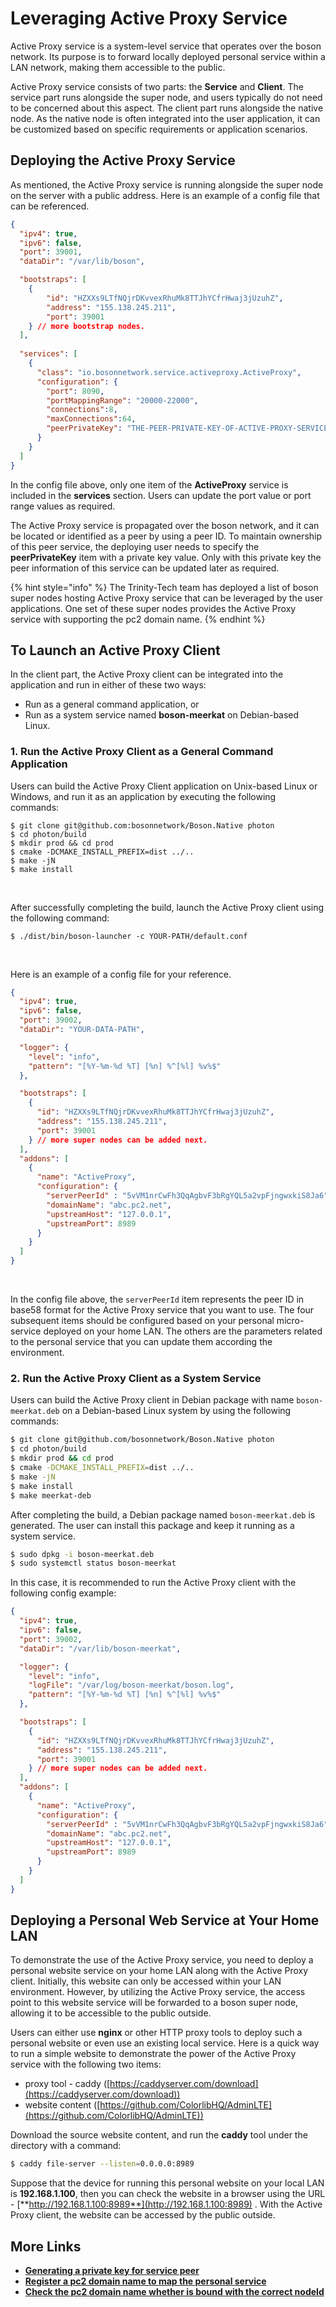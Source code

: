 # Leveraging Active Proxy Service

Active Proxy service is a system-level service that operates over the boson network. Its purpose is to forward locally deployed personal service within a LAN network, making them accessible to the public.

Active Proxy service consists of two parts: the **Service** and **Client**. The service part runs alongside the super node, and users typically do not need to be concerned about this aspect. The client part runs alongside the native node. As the native node is often integrated into the user application, it can be customized based on specific requirements or application scenarios.

## Deploying the Active Proxy Service

As mentioned, the Active Proxy service is running alongside the super node on the server with a public address. Here is an example of a config file that can be referenced.

```json
{
  "ipv4": true,
  "ipv6": false,
  "port": 39001,
  "dataDir": "/var/lib/boson",

  "bootstraps": [
    {
	    "id": "HZXXs9LTfNQjrDKvvexRhuMk8TTJhYCfrHwaj3jUzuhZ",
	    "address": "155.138.245.211",
	    "port": 39001
    } // more bootstrap nodes. 
  ],
  
  "services": [
    {
      "class": "io.bosonnetwork.service.activeproxy.ActiveProxy",
      "configuration": {
        "port": 8090,
        "portMappingRange": "20000-22000",
        "connections":8,
        "maxConnections":64,
        "peerPrivateKey": "THE-PEER-PRIVATE-KEY-OF-ACTIVE-PROXY-SERVICE",
      } 
    }
  ]
}
```

In the config file above, only one item of the **ActiveProxy** service is included in the **services** section. Users can update the port value or port range values as required.

The Active Proxy service is propagated over the boson network, and it can be located or identified as a peer by using a peer ID. To maintain ownership of this peer service, the deploying user needs to specify the **peerPrivateKey** item with a private key value. Only with this private key the peer information of this service can be updated later as required.

{% hint style="info" %}
The Trinity-Tech team has deployed a list of boson super nodes hosting Active Proxy service that can be leveraged by the user applications. One set of these super nodes provides the Active Proxy service with supporting the pc2 domain name. &#x20;
{% endhint %}

## To Launch an Active Proxy Client

In the client part, the Active Proxy client can be integrated into the application and run in either of these two ways:

- Run as a general command application, or
- Run as a system service named **boson-meerkat** on Debian-based Linux.

### 

### 1. Run the Active Proxy Client as a General Command Application 

Users can build the Active Proxy Client application on Unix-based Linux or Windows, and run it as an application by executing  the following commands:

```shell
$ git clone git@github.com:bosonnetwork/Boson.Native photon
$ cd photon/build
$ mkdir prod && cd prod
$ cmake -DCMAKE_INSTALL_PREFIX=dist ../..
$ make -jN
$ make install
```

​    

After successfully completing the build, launch the Active Proxy client using the following command:

```shell
$ ./dist/bin/boson-launcher -c YOUR-PATH/default.conf
```

​    

Here is an example of a config file for your reference.

```json
{
  "ipv4": true,
  "ipv6": false,
  "port": 39002,
  "dataDir": "YOUR-DATA-PATH",

  "logger": {
    "level": "info",
    "pattern": "[%Y-%m-%d %T] [%n] %^[%l] %v%$"
  },

  "bootstraps": [
    {
      "id": "HZXXs9LTfNQjrDKvvexRhuMk8TTJhYCfrHwaj3jUzuhZ",
      "address": "155.138.245.211",
      "port": 39001
    } // more super nodes can be added next.
  ],
  "addons": [
    {
      "name": "ActiveProxy",
      "configuration": {
        "serverPeerId" : "5vVM1nrCwFh3QqAgbvF3bRgYQL5a2vpFjngwxkiS8Ja6",
        "domainName": "abc.pc2.net",
        "upstreamHost": "127.0.0.1",
        "upstreamPort": 8989
      }
    }
  ]
}
```

​    

In the config file above, the `serverPeerId` item represents the peer ID in base58 format for the Active Proxy  service that you want to use. The four subsequent items should be  configured based on your personal micro-service deployed on your home  LAN. The others are the parameters related to  the personal service that you can update them according the environment.



### 2. Run the Active Proxy Client as a System Service



Users can build the Active Proxy client in Debian package with name `boson-meerkat.deb` on a Debian-based Linux system by using the following commands:

```bash
$ git clone git@github.com/bosonnetwork/Boson.Native photon
$ cd photon/build
$ mkdir prod && cd prod
$ cmake -DCMAKE_INSTALL_PREFIX=dist ../..
$ make -jN
$ make install
$ make meerkat-deb

```

After completing the build, a Debian package named `boson-meerkat.deb` is generated. The user can install this package and keep it running as a system service.

```bash
$ sudo dpkg -i boson-meerkat.deb
$ sudo systemctl status boson-meerkat
```

In this case, it is recommended to run the Active Proxy client with the following config example:

```json
{
  "ipv4": true,
  "ipv6": false,
  "port": 39002,
  "dataDir": "/var/lib/boson-meerkat",

  "logger": {
    "level": "info",
    "logFile": "/var/log/boson-meerkat/boson.log",
    "pattern": "[%Y-%m-%d %T] [%n] %^[%l] %v%$"
  },

  "bootstraps": [
    {
      "id": "HZXXs9LTfNQjrDKvvexRhuMk8TTJhYCfrHwaj3jUzuhZ",
      "address": "155.138.245.211",
      "port": 39001
    } // more super nodes can be added next.
  ],
  "addons": [
    {
      "name": "ActiveProxy",
      "configuration": {
        "serverPeerId" : "5vVM1nrCwFh3QqAgbvF3bRgYQL5a2vpFjngwxkiS8Ja6",
        "domainName": "abc.pc2.net",
        "upstreamHost": "127.0.0.1",
        "upstreamPort": 8989
      }
    }
  ]
}
```

## Deploying a Personal Web Service at Your Home LAN

To demonstrate the use of the Active Proxy service, you need to deploy a personal website service on your home LAN along with the Active Proxy client. Initially, this website can only be accessed within your LAN environment. However, by utilizing the Active Proxy service, the access point to this website service will be forwarded to a boson super node, allowing it to be accessible to the public outside.

Users can either use **nginx** or other HTTP proxy tools to deploy such a personal website or even use an existing local service. Here is a quick way to run a simple website to demonstrate the power of the Active Proxy service with the following two items:

* proxy tool - caddy ([https://caddyserver.com/download](https://caddyserver.com/download))
* website content ([https://github.com/ColorlibHQ/AdminLTE](https://github.com/ColorlibHQ/AdminLTE))

Download the source website content, and run the **caddy** tool under the directory with a command:

```bash
$ caddy file-server --listen=0.0.0.0:8989
```

Suppose that the device for running this personal website on your local LAN is **192.168.1.100**, then you can check the website in a browser using the URL - [**http://192.168.1.100:8989**](http://192.168.1.100:8989) . With the Active Proxy client, the website can be accessed by the public outside.

## More Links

* [**Generating a private key for service peer**](the-interactive-shell-command.md#a-java-based-shell-command)
* [**Register a pc2 domain name to map the personal service**](../../operations/pc2.net.md#registering-a-pc2-domain-name)
* [**Check the pc2 domain name whether is bound with the correct nodeId**](../../operations/pc2.net.md#checking-pc2-domain-names)
